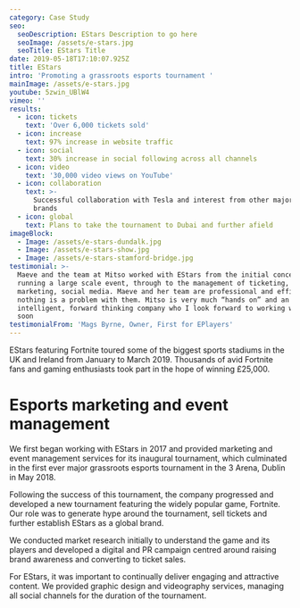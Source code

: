 ```yaml
---
category: Case Study
seo:
  seoDescription: EStars Description to go here
  seoImage: /assets/e-stars.jpg
  seoTitle: EStars Title
date: 2019-05-18T17:10:07.925Z
title: EStars
intro: 'Promoting a grassroots esports tournament '
mainImage: /assets/e-stars.jpg
youtube: 5zwin_UBlW4
vimeo: ''
results:
  - icon: tickets
    text: 'Over 6,000 tickets sold'
  - icon: increase
    text: 97% increase in website traffic
  - icon: social
    text: 30% increase in social following across all channels
  - icon: video
    text: '30,000 video views on YouTube'
  - icon: collaboration
    text: >-
      Successful collaboration with Tesla and interest from other major global
      brands
  - icon: global
    text: Plans to take the tournament to Dubai and further afield
imageBlock:
  - Image: /assets/e-stars-dundalk.jpg
  - Image: /assets/e-stars-show.jpg
  - Image: /assets/e-stars-stamford-bridge.jpg
testimonial: >-
  Maeve and the team at Mitso worked with EStars from the initial concept of
  running a large scale event, through to the management of ticketing,
  marketing, social media. Maeve and her team are professional and efficient and
  nothing is a problem with them. Mitso is very much “hands on” and an
  intelligent, forward thinking company who I look forward to working with again
  soon
testimonialFrom: 'Mags Byrne, Owner, First for EPlayers'
---
```


EStars featuring Fortnite toured some of the biggest sports stadiums in the UK and Ireland from January to March 2019. Thousands of avid Fortnite fans and gaming enthusiasts took part in the hope of winning £25,000.

# Esports marketing and event management

We first began working with EStars in 2017 and provided marketing and event management services for its inaugural tournament, which culminated in the first ever major grassroots esports tournament in the 3 Arena, Dublin in May 2018.

Following the success of this tournament, the company progressed and developed a new tournament featuring the widely popular game, Fortnite. Our role was to generate hype around the tournament, sell tickets and further establish EStars as a global brand.

We conducted market research initially to understand the game and its players and developed a digital and PR campaign centred around raising brand awareness and converting to ticket sales.

For EStars, it was important to continually deliver engaging and attractive content. We provided graphic design and videography services, managing all social channels for the duration of the tournament.
